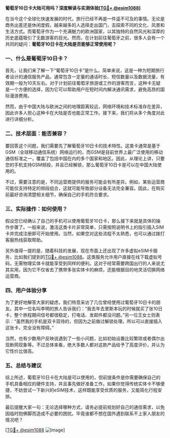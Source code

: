 **葡萄牙10日卡大陆可用吗？深度解读与实测体验[[TG💪+ @esim1088](https://t.me/s/esim1088)]**

在当今这个全球化快速发展的时代，旅行已经不再是一件遥不可及的事情。无论是商务出差还是休闲度假，越来越多的人选择走出国门，去探索不同的文化、风景和生活方式。而葡萄牙作为一个充满魅力的欧洲国家，以其独特的自然风光和深厚的历史底蕴吸引了无数游客的目光。然而，在计划前往葡萄牙之前，很多人会有一个共同的疑问：**葡萄牙10日卡在大陆是否能够正常使用呢？**

### 一、什么是葡萄牙10日卡？

首先，让我们来了解一下“葡萄牙10日卡”是什么。简单来说，这是一种为短期旅行者设计的通信服务产品，通常包含一定量的通话时长、短信数量以及数据流量，有效期一般为10天左右。对于计划前往葡萄牙旅游或工作的游客而言，这种卡无疑是一个方便的选择，因为它可以帮助用户在短时间内解决通讯需求，避免高昂的国际漫游费用。

然而，由于中国大陆与欧洲之间的地理距离较远，网络环境和技术标准存在差异，因此许多人担心这种卡在大陆是否也能正常工作。接下来，我们将从多个角度对此进行详细分析。

### 二、技术层面：能否兼容？

要回答这个问题，我们需要先了解葡萄牙10日卡的技术特性。这类卡通常是基于GSM（全球移动通信系统）网络运行的，而GSM是目前世界上最广泛使用的移动通信标准之一，覆盖了包括中国在内的多个国家和地区。因此，从理论上讲，只要您的手机支持GSM频段，并且已经解锁，那么葡萄牙10日卡是可以在中国大陆使用的。

不过，需要注意的是，不同运营商提供的服务可能会有所差异。例如，某些运营商可能仅支持特定的频段组合，这就可能导致部分设备无法完全兼容。因此，在购买前最好咨询清楚相关细节，确保自己的手机符合要求。

### 三、实际操作：如何使用？

假设您已经确认了自己的手机可以使用葡萄牙10日卡，那么接下来就是具体的操作步骤了。一般来说，激活这类卡片非常简单，只需按照说明书上的指引插入SIM卡并完成注册即可开始使用。当然，如果您对这些流程不太熟悉，也可以通过拨打客服热线获取帮助。

另外值得一提的是，随着科技的发展，现在市面上还出现了许多虚拟eSIM卡服务，比如我们提到的[TG💪+ @esim1088](https://t.me/s/esim1088)。这类服务允许用户直接在线下载虚拟号码，无需物理实体卡就能享受到同样的便利。这对于经常需要跨国出行的人来说尤其实用，因为它不仅省去了携带多张实体卡的麻烦，还能根据目的地灵活切换网络运营商。

### 四、用户体验分享

为了更好地解答大家的疑虑，我们特意采访了几位曾经使用过葡萄牙10日卡的朋友。其中一位名叫李明的旅人告诉我们：“我去年去里斯本玩的时候就买了张10日卡，整个旅程期间信号都很稳定，打电话、发邮件都没问题。”另一位王女士则表示：“虽然我的手机是双卡双待的，但因为之前做过解锁处理，所以可以直接插入这张卡，完全没有障碍。”

当然，也有少数用户反映说遇到了一些小问题，比如初始设置比较繁琐或者偶尔出现断网现象等。不过总体来看，绝大多数人都对这款产品给予了高度评价，并认为它性价比很高。

### 五、总结与建议

综上所述，葡萄牙10日卡在大陆是可以使用的，但前提条件是你需要确保自己的手机具备相应的硬件支持，并且事先做好准备工作。如果你觉得传统实体卡不够便捷，不妨尝试一下新兴的eSIM技术，这样既能享受优质的服务，又能简化行程安排。

最后提醒大家一句：无论选择哪种方式，请务必提前规划好自己的通信需求，以免因临时抱佛脚而造成不必要的困扰。毕竟谁都不想在国外遇到联系不上家人朋友的情况吧？

[[TG💪+ @esim1088](https://t.me/s/esim1088) ![Image](https://i.postimg.cc/4NQfJmqS/Snipaste-2025-05-13-00-14-12.png)]
